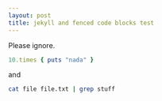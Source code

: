 ```yaml
---
layout: post
title: jekyll and fenced code blocks test
---
```


Please ignore.

```ruby
10.times { puts "nada" }
```

and

```bash
cat file file.txt | grep stuff
```


